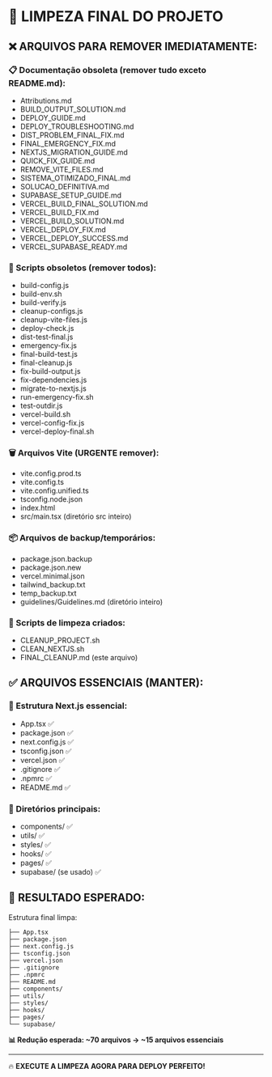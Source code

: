 # 🧹 LIMPEZA FINAL DO PROJETO

## ❌ ARQUIVOS PARA REMOVER IMEDIATAMENTE:

### 📋 Documentação obsoleta (remover tudo exceto README.md):
- Attributions.md
- BUILD_OUTPUT_SOLUTION.md  
- DEPLOY_GUIDE.md
- DEPLOY_TROUBLESHOOTING.md
- DIST_PROBLEM_FINAL_FIX.md
- FINAL_EMERGENCY_FIX.md
- NEXTJS_MIGRATION_GUIDE.md
- QUICK_FIX_GUIDE.md
- REMOVE_VITE_FILES.md
- SISTEMA_OTIMIZADO_FINAL.md
- SOLUCAO_DEFINITIVA.md
- SUPABASE_SETUP_GUIDE.md
- VERCEL_BUILD_FINAL_SOLUTION.md
- VERCEL_BUILD_FIX.md
- VERCEL_BUILD_SOLUTION.md
- VERCEL_DEPLOY_FIX.md
- VERCEL_DEPLOY_SUCCESS.md
- VERCEL_SUPABASE_READY.md

### 🔧 Scripts obsoletos (remover todos):
- build-config.js
- build-env.sh
- build-verify.js
- cleanup-configs.js
- cleanup-vite-files.js
- deploy-check.js
- dist-test-final.js
- emergency-fix.js
- final-build-test.js
- final-cleanup.js
- fix-build-output.js
- fix-dependencies.js
- migrate-to-nextjs.js
- run-emergency-fix.sh
- test-outdir.js
- vercel-build.sh
- vercel-config-fix.js
- vercel-deploy-final.sh

### 🗑️ Arquivos Vite (URGENTE remover):
- vite.config.prod.ts
- vite.config.ts
- vite.config.unified.ts
- tsconfig.node.json
- index.html
- src/main.tsx (diretório src inteiro)

### 📦 Arquivos de backup/temporários:
- package.json.backup
- package.json.new
- vercel.minimal.json
- tailwind_backup.txt
- temp_backup.txt
- guidelines/Guidelines.md (diretório inteiro)

### 🧹 Scripts de limpeza criados:
- CLEANUP_PROJECT.sh
- CLEAN_NEXTJS.sh
- FINAL_CLEANUP.md (este arquivo)

## ✅ ARQUIVOS ESSENCIAIS (MANTER):

### 📁 Estrutura Next.js essencial:
- App.tsx ✅
- package.json ✅
- next.config.js ✅
- tsconfig.json ✅
- vercel.json ✅
- .gitignore ✅
- .npmrc ✅
- README.md ✅

### 📁 Diretórios principais:
- components/ ✅
- utils/ ✅
- styles/ ✅
- hooks/ ✅
- pages/ ✅
- supabase/ (se usado) ✅

## 🎯 RESULTADO ESPERADO:

Estrutura final limpa:
```
├── App.tsx
├── package.json
├── next.config.js  
├── tsconfig.json
├── vercel.json
├── .gitignore
├── .npmrc
├── README.md
├── components/
├── utils/
├── styles/
├── hooks/
├── pages/
└── supabase/
```

**📊 Redução esperada: ~70 arquivos → ~15 arquivos essenciais**

---

🔥 **EXECUTE A LIMPEZA AGORA PARA DEPLOY PERFEITO!**